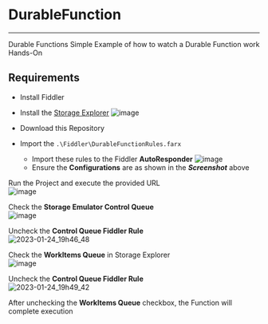 # DurableFunction
---
Durable Functions Simple Example of how to watch a Durable Function work Hands-On

## Requirements
- Install Fiddler
- Install the [Storage Explorer](https://github.com/microsoft/AzureStorageExplorer/releases)
  ![image](https://user-images.githubusercontent.com/43223084/214461609-503fdf61-6338-4157-b591-9dfbac65cf33.png)

- Download this Repository
- Import the ```.\Fiddler\DurableFunctionRules.farx```
  - Import these rules to the Fiddler **AutoResponder**
  ![image](https://user-images.githubusercontent.com/43223084/214461317-d51cc29d-7d56-4506-b6cd-1cd2071bf75e.png)  
  - Ensure the **Configurations** are as shown in the ***Screenshot*** above  

Run the Project and execute the provided URL  
  ![image](https://user-images.githubusercontent.com/43223084/214462111-8e8ff5b8-aeba-47e7-83dc-9e5491825884.png)  
  
Check the **Storage Emulator Control Queue**  
  ![image](https://user-images.githubusercontent.com/43223084/214461906-50748a0e-5351-4a8b-966d-f76ec110aea0.png)  

Uncheck the **Control Queue Fiddler Rule**  
![2023-01-24_19h46_48](https://user-images.githubusercontent.com/43223084/214462239-2fde958b-66d6-4246-90de-42ea29ae316f.gif)  

Check the **WorkItems Queue** in Storage Explorer  
![image](https://user-images.githubusercontent.com/43223084/214462511-c4a83150-2258-4504-bc16-11a360781470.png)  

Uncheck the **Control Queue Fiddler Rule**  
![2023-01-24_19h49_42](https://user-images.githubusercontent.com/43223084/214462570-2d45f37c-c07d-4d39-aa2d-4366b3e82324.gif)  

After unchecking the **WorkItems Queue** checkbox, the Function will complete execution




